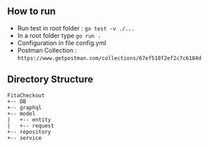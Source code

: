 
## How to run
- Run test in root folder : `go test -v ./...`
- In a root folder type `go run .`
- Configuration in file config.yml
- Postman Collection : `https://www.getpostman.com/collections/67ef518f2ef2c7c6184d`


## Directory Structure

```tree
FitaCheckout
+-- DB
+-- graphql
+-- model
|   +-- entity
|   +-- request
+-- repository
+-- service
```
